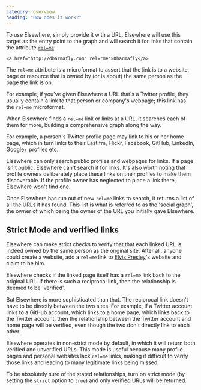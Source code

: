 ```yaml
---
category: overview
heading: "How does it work?"
---
```


To use Elsewhere, simply provide it with a URL. Elsewhere will use this target as the entry point to the graph and will search it for links that contain the attribute [`rel=me`][rel=me]:

    <a href="http://dharmafly.com" rel="me">Dharmafly</a>

The `rel=me` attribute is a microformat to assert that the link is to a website, page or resource that is owned by (or is about) the same person as the page the link is on. 

For example, if you've given Elsewhere a URL that's a Twitter profile, they usually contain a link to that person or company's webpage; this link has the `rel=me` microformat.

When Elsewhere finds a `rel=me` link or links at a URL, it searches each of them for more, building a comprehensive graph along the way.

For example, a person's Twitter profile page may link to his or her home page, which in turn links to their Last.fm, Flickr, Facebook, GitHub, LinkedIn, Google+ profiles etc. 

Elsewhere can only search public profiles and webpages for links. If a page isn't public, Elsewhere can't search it for links. It's also worth noting that profile owners deliberately place these links on their profiles to make them discoverable. If the profile owner has neglected to place a link there, Elsewhere won't find one. 

Once Elsewhere has run out of new `rel=me` links to search, it returns a list of all the URLs it has found. This list is what is referred to as the 'social graph', the owner of which being the owner of the URL you initially gave Elsewhere.


## Strict Mode and verified links

Elsewhere can make strict checks to verify that that each linked URL is indeed owned by the same person as the original site. After all, anyone could create a website, add a `rel=me` link to [Elvis Presley][elvis]'s website and claim to be him.

Elsewhere checks if the linked page itself has a `rel=me` link back to the original URL. If there is such a reciprocal link, then the relationship is deemed to be 'verified'.

But Elsewhere is more sophisticated than that. The reciprocal link doesn't have to be directly between the two sites. For example, if a Twitter account links to a GitHub account, which links to a home page, which links back to the Twitter account, then the relationship between the Twitter account and home page will be verified, even though the two don't directly link to each other.

Elsewhere operates in non-strict mode by default, in which it will return both verified and unverified URLs. This mode is useful because many profile pages and personal websites lack `rel=me` links, making it difficult to verify those links and leading to many legitimate links being missed.

To be absolutely sure of the stated relationships, turn on strict mode (by setting the `strict` option to `true`) and only verified URLs will be returned.


[rel=me]: http://microformats.org/wiki/rel-me
[elvis]: http://www.elvis.com